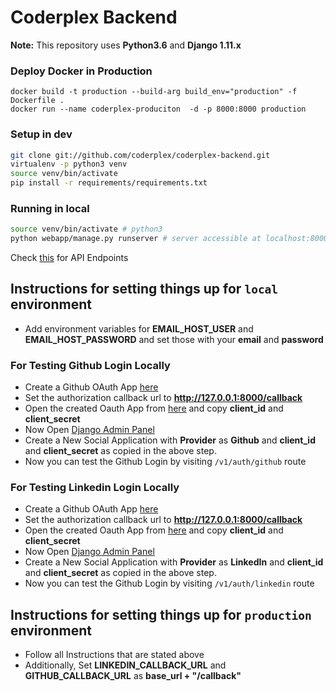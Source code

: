 # Coderplex Backend


**Note:** This repository uses **Python3.6** and  **Django 1.11.x**


### Deploy Docker in Production

```
docker build -t production --build-arg build_env="production" -f Dockerfile .
docker run --name coderplex-produciton  -d -p 8000:8000 production
```

### Setup in dev

```bash
git clone git://github.com/coderplex/coderplex-backend.git
virtualenv -p python3 venv
source venv/bin/activate
pip install -r requirements/requirements.txt
```

### Running in local

```bash
source venv/bin/activate # python3
python webapp/manage.py runserver # server accessible at localhost:8000

```

Check [this](API.md) for API Endpoints

## Instructions for setting things up for `local` environment

- Add environment variables for **EMAIL_HOST_USER** and **EMAIL_HOST_PASSWORD** and set those with your **email** and **password**

### For Testing Github Login Locally
- Create a Github OAuth App [here](https://github.com/settings/applications/new)
- Set the authorization callback url to **http://127.0.0.1:8000/callback**
- Open the created Oauth App from [here](https://github.com/settings/developers) and copy **client_id** and **client_secret**
- Now Open [Django Admin Panel](http://127.0.0.1:8000/admin)
- Create a New Social Application with **Provider** as **Github** and **client_id** and **client_secret** as copied in the above step.
- Now you can test the Github Login by visiting `/v1/auth/github` route

### For Testing Linkedin Login Locally
- Create a Github OAuth App [here](https://www.linkedin.com/developer/apps/new)
- Set the authorization callback url to **http://127.0.0.1:8000/callback**
- Open the created Oauth App from [here](https://www.linkedin.com/developer/apps) and copy **client_id** and **client_secret**
- Now Open [Django Admin Panel](http://127.0.0.1:8000/admin)
- Create a New Social Application with **Provider** as **LinkedIn** and **client_id** and **client_secret** as copied in the above step.
- Now you can test the Github Login by visiting `/v1/auth/linkedin` route

## Instructions for setting things up for `production` environment

- Follow all Instructions that are stated above
- Additionally, Set **LINKEDIN_CALLBACK_URL** and **GITHUB_CALLBACK_URL** as **base_url + "/callback"**